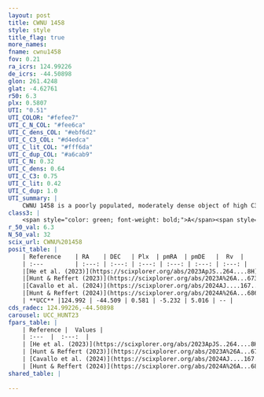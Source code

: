 ```yaml
---
layout: post
title: CWNU 1458
style: style
title_flag: true
more_names: 
fname: cwnu1458
fov: 0.21
ra_icrs: 124.99226
de_icrs: -44.50898
glon: 261.4248
glat: -4.62761
r50: 6.3
plx: 0.5807
UTI: "0.51"
UTI_COLOR: "#fefee7"
UTI_C_N_COL: "#fee6ca"
UTI_C_dens_COL: "#ebf6d2"
UTI_C_C3_COL: "#d4edca"
UTI_C_lit_COL: "#fff6da"
UTI_C_dup_COL: "#a6cab9"
UTI_C_N: 0.32
UTI_C_dens: 0.64
UTI_C_C3: 0.75
UTI_C_lit: 0.42
UTI_C_dup: 1.0
UTI_summary: |
    CWNU 1458 is a poorly populated, moderately dense object of high C3 quality. It was recently reported in the literature.
class3: |
    <span style="color: green; font-weight: bold;">A</span><span style="color: #FFC300; font-weight: bold;">B</span>
r_50_val: 6.3
N_50_val: 32
scix_url: CWNU%201458
posit_table: |
    | Reference    | RA    | DEC   | Plx  | pmRA  | pmDE   |  Rv  |
    | :---         | :---: | :---: | :---: | :---: | :---: | :---: |
    |[He et al. (2023)](https://scixplorer.org/abs/2023ApJS..264....8H) | 124.998 | -44.531 | 0.584 | -5.232 | 5.016 | -- |
    |[Hunt & Reffert (2023)](https://scixplorer.org/abs/2023A%26A...673A.114H) | 124.976 | -44.479 | 0.568 | -5.234 | 5.012 | -- |
    |[Cavallo et al. (2024)](https://scixplorer.org/abs/2024AJ....167...12C) | 125.048 | -44.57 | 0.575 | -- | -- | -- |
    |[Hunt & Reffert (2024)](https://scixplorer.org/abs/2024A%26A...686A..42H) | 124.976 | -44.479 | 0.568 | -5.234 | 5.012 | -- |
    | **UCC** |124.992 | -44.509 | 0.581 | -5.232 | 5.016 | -- | 
cds_radec: 124.99226,-44.50898
carousel: UCC_HUNT23
fpars_table: |
    | Reference |  Values |
    | :---  |  :---:  |
    | [He et al. (2023)](https://scixplorer.org/abs/2023ApJS..264....8H) | `A0=0.95, m-M=11.05, logAge=7.55` |
    | [Hunt & Reffert (2023)](https://scixplorer.org/abs/2023A%26A...673A.114H) | `AV50=0.739, diffAV50=0.537, MOD50=11.101, logAge50=7.995` |
    | [Cavallo et al. (2024)](https://scixplorer.org/abs/2024AJ....167...12C) | `AV50=1.17, dMod50=11.22, logAge50=7.74, [Fe/H]50=0.07` |
    | [Hunt & Reffert (2024)](https://scixplorer.org/abs/2024A%26A...686A..42H) | `MassJ=94.1933` |
shared_table: |
    
---
```

